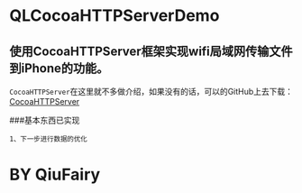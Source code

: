 # QLCocoaHTTPServerDemo

## 使用CocoaHTTPServer框架实现wifi局域网传输文件到iPhone的功能。

`CocoaHTTPServer`在这里就不多做介绍，如果没有的话，可以的GitHub上去下载：[CocoaHTTPServer](https://github.com/robbiehanson/CocoaHTTPServer)


###基本东西已实现
```
1、下一步进行数据的优化
```

# BY QiuFairy 
